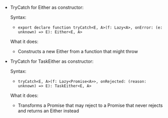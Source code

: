 - TryCatch for Either as constructor:

  Syntax:

  - `export declare function tryCatch<E, A>(f: Lazy<A>, onError: (e: unknown) => E): Either<E, A>`

  What it does:

  - Constructs a new Either from a function that might throw

- TryCatch for TaskEither as constructor:

  Syntax:

  - `tryCatch<E, A>(f: Lazy<Promise<A>>, onRejected: (reason: unknown) => E): TaskEither<E, A>`

  What it does:

  - Transforms a Promise that may reject to a Promise that never rejects and returns an Either instead
